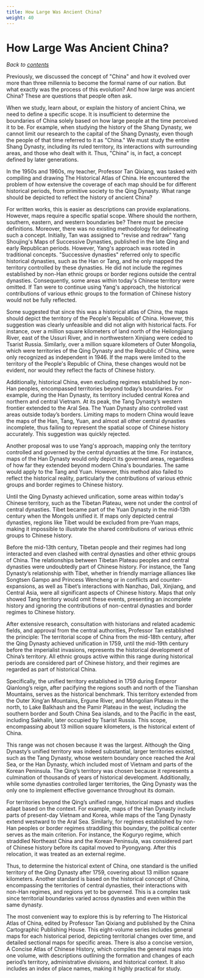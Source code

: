```yaml
---
title: How Large Was Ancient China?
weight: 40
---
```


# How Large Was Ancient China?

*Back to [contents](./content.md)*

Previously, we discussed the concept of "China" and how it evolved over more than three millennia to become the formal name of our nation. But what exactly was the process of this evolution? And how large was ancient China? These are questions that people often ask.

When we study, learn about, or explain the history of ancient China, we need to define a specific scope. It is insufficient to determine the boundaries of China solely based on how large people at the time perceived it to be. For example, when studying the history of the Shang Dynasty, we cannot limit our research to the capital of the Shang Dynasty, even though the people of that time referred to it as "China." We must study the entire Shang Dynasty, including its ruled territory, its interactions with surrounding areas, and those who dealt with it. Thus, "China" is, in fact, a concept defined by later generations.

In the 1950s and 1960s, my teacher, Professor Tan Qixiang, was tasked with compiling and drawing The Historical Atlas of China. He encountered the problem of how extensive the coverage of each map should be for different historical periods, from primitive society to the Qing Dynasty. What range should be depicted to reflect the history of ancient China?

For written works, this is easier as descriptions can provide explanations. However, maps require a specific spatial scope. Where should the northern, southern, eastern, and western boundaries be? There must be precise definitions. Moreover, there was no existing methodology for delineating such a concept. Initially, Tan was assigned to "revise and redraw" Yang Shoujing's Maps of Successive Dynasties, published in the late Qing and early Republican periods. However, Yang's approach was rooted in traditional concepts. "Successive dynasties" referred only to specific historical dynasties, such as the Han or Tang, and he only mapped the territory controlled by these dynasties. He did not include the regimes established by non-Han ethnic groups or border regions outside the central dynasties. Consequently, some areas within today's Chinese territory were omitted. If Tan were to continue using Yang's approach, the historical contributions of various ethnic groups to the formation of Chinese history would not be fully reflected.

Some suggested that since this was a historical atlas of China, the maps should depict the territory of the People's Republic of China. However, this suggestion was clearly unfeasible and did not align with historical facts. For instance, over a million square kilometers of land north of the Heilongjiang River, east of the Ussuri River, and in northwestern Xinjiang were ceded to Tsarist Russia. Similarly, over a million square kilometers of Outer Mongolia, which were territories of the Qing Dynasty and the Republic of China, were only recognized as independent in 1946. If the maps were limited to the territory of the People's Republic of China, these changes would not be evident, nor would they reflect the facts of Chinese history.

Additionally, historical China, even excluding regimes established by non-Han peoples, encompassed territories beyond today’s boundaries. For example, during the Han Dynasty, its territory included central Korea and northern and central Vietnam. At its peak, the Tang Dynasty’s western frontier extended to the Aral Sea. The Yuan Dynasty also controlled vast areas outside today’s borders. Limiting maps to modern China would leave the maps of the Han, Tang, Yuan, and almost all other central dynasties incomplete, thus failing to represent the spatial scope of Chinese history accurately. This suggestion was quickly rejected.

Another proposal was to use Yang's approach, mapping only the territory controlled and governed by the central dynasties at the time. For instance, maps of the Han Dynasty would only depict its governed areas, regardless of how far they extended beyond modern China's boundaries. The same would apply to the Tang and Yuan. However, this method also failed to reflect the historical reality, particularly the contributions of various ethnic groups and border regimes to Chinese history.

Until the Qing Dynasty achieved unification, some areas within today's Chinese territory, such as the Tibetan Plateau, were not under the control of central dynasties. Tibet became part of the Yuan Dynasty in the mid-13th century when the Mongols unified it. If maps only depicted central dynasties, regions like Tibet would be excluded from pre-Yuan maps, making it impossible to illustrate the shared contributions of various ethnic groups to Chinese history.

Before the mid-13th century, Tibetan people and their regimes had long interacted and even clashed with central dynasties and other ethnic groups of China. The relationships between Tibetan Plateau peoples and central dynasties were undoubtedly part of Chinese history. For instance, the Tang Dynasty’s relationship with Tibet, whether in friendly marriage alliances like Songtsen Gampo and Princess Wencheng or in conflicts and counter-expansions, as well as Tibet’s interactions with Nanzhao, Dali, Xinjiang, and Central Asia, were all significant aspects of Chinese history. Maps that only showed Tang territory would omit these events, presenting an incomplete history and ignoring the contributions of non-central dynasties and border regimes to Chinese history.

After extensive research, consultation with historians and related academic fields, and approval from the central authorities, Professor Tan established the principle: The territorial scope of China from the mid-18th century, after the Qing Dynasty achieved unification in 1759, until the mid-19th century before the imperialist invasions, represents the historical development of China’s territory. All ethnic groups active within this range during historical periods are considered part of Chinese history, and their regimes are regarded as part of historical China.

Specifically, the unified territory established in 1759 during Emperor Qianlong’s reign, after pacifying the regions south and north of the Tianshan Mountains, serves as the historical benchmark. This territory extended from the Outer Xing’an Mountains, Ergune River, and Mongolian Plateau in the north, to Lake Balkhash and the Pamir Plateau in the west, including the southern border and South China Sea islands, and to the Pacific in the east, including Sakhalin, later occupied by Tsarist Russia. This scope, encompassing about 13 million square kilometers, is the historical extent of China.

This range was not chosen because it was the largest. Although the Qing Dynasty’s unified territory was indeed substantial, larger territories existed, such as the Tang Dynasty, whose western boundary once reached the Aral Sea, or the Han Dynasty, which included most of Vietnam and parts of the Korean Peninsula. The Qing’s territory was chosen because it represents a culmination of thousands of years of historical development. Additionally, while some dynasties controlled larger territories, the Qing Dynasty was the only one to implement effective governance throughout its domain.

For territories beyond the Qing’s unified range, historical maps and studies adapt based on the context. For example, maps of the Han Dynasty include parts of present-day Vietnam and Korea, while maps of the Tang Dynasty extend westward to the Aral Sea. Similarly, for regimes established by non-Han peoples or border regimes straddling this boundary, the political center serves as the main criterion. For instance, the Koguryo regime, which straddled Northeast China and the Korean Peninsula, was considered part of Chinese history before its capital moved to Pyongyang. After this relocation, it was treated as an external regime.

Thus, to determine the historical extent of China, one standard is the unified territory of the Qing Dynasty after 1759, covering about 13 million square kilometers. Another standard is based on the historical concept of China, encompassing the territories of central dynasties, their interactions with non-Han regimes, and regions yet to be governed. This is a complex task since territorial boundaries varied across dynasties and even within the same dynasty.

The most convenient way to explore this is by referring to The Historical Atlas of China, edited by Professor Tan Qixiang and published by the China Cartographic Publishing House. This eight-volume series includes general maps for each historical period, depicting territorial changes over time, and detailed sectional maps for specific areas. There is also a concise version, A Concise Atlas of Chinese History, which compiles the general maps into one volume, with descriptions outlining the formation and changes of each period’s territory, administrative divisions, and historical context. It also includes an index of place names, making it highly practical for study.